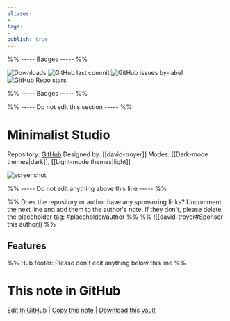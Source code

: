 ```yaml
---
aliases:
- 
tags: 
- 
publish: true
---
```


%% ----- Badges ----- %%

![Downloads](https://img.shields.io/badge/downloads-315-573E7A?style=for-the-badge&logo=)
![GitHub last commit](https://img.shields.io/github/last-commit/david-troyer/obsidian-theme-minimalist-studio?color=573E7A&label=last%20update&logo=github&style=for-the-badge)
![GitHub issues by-label](https://img.shields.io/github/issues/david-troyer/obsidian-theme-minimalist-studio/help%20wanted?color=573E7A&logo=github&style=for-the-badge) 
![GitHub Repo stars](https://img.shields.io/github/stars/david-troyer/obsidian-theme-minimalist-studio?color=573E7A&logo=github&style=for-the-badge)

%% ----- Badges ----- %%

%% ----- Do not edit this section ----- %%

# Minimalist Studio

Repository: [GitHub](https://github.com/david-troyer/obsidian-theme-minimalist-studio)
Designed by: [[david-troyer]]
Modes: [[Dark-mode themes|dark]], [[Light-mode themes|light]]



![screenshot](https://github.com/david-troyer/obsidian-theme-minimalist-studio/raw/HEAD/thumbnail.jpg)

%% ----- Do not edit anything above this line ----- %% 

%% Does the repository or author have any sponsoring links? Uncomment the next line and add them to the author's note. If they don't, please delete the placeholder tag: #placeholder/author %%
%% ![[david-troyer#Sponsor this author]] %%


## Features



%% Hub footer: Please don't edit anything below this line %%

# This note in GitHub

<span class="git-footer">[Edit In GitHub](https://github.dev/obsidian-community/obsidian-hub/blob/main/02%20-%20Community%20Expansions/02.05%20All%20Community%20Expansions/Themes/Minimalist%20Studio.md "git-hub-edit-note") | [Copy this note](https://raw.githubusercontent.com/obsidian-community/obsidian-hub/main/02%20-%20Community%20Expansions/02.05%20All%20Community%20Expansions/Themes/Minimalist%20Studio.md "git-hub-copy-note") | [Download this vault](https://github.com/obsidian-community/obsidian-hub/archive/refs/heads/main.zip "git-hub-download-vault") </span>
